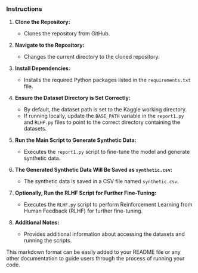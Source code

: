 
### Instructions

1. **Clone the Repository:**
   - Clones the repository from GitHub.

2. **Navigate to the Repository:**
   - Changes the current directory to the cloned repository.

3. **Install Dependencies:**
   - Installs the required Python packages listed in the `requirements.txt` file.

4. **Ensure the Dataset Directory is Set Correctly:**
   - By default, the dataset path is set to the Kaggle working directory.
   - If running locally, update the `BASE_PATH` variable in the `report1.py` and `RLHF.py` files to point to the correct directory containing the datasets.

5. **Run the Main Script to Generate Synthetic Data:**
   - Executes the `report1.py` script to fine-tune the model and generate synthetic data.

6. **The Generated Synthetic Data Will Be Saved as `synthetic.csv`:**
   - The synthetic data is saved in a CSV file named `synthetic.csv`.

7. **Optionally, Run the RLHF Script for Further Fine-Tuning:**
   - Executes the `RLHF.py` script to perform Reinforcement Learning from Human Feedback (RLHF) for further fine-tuning.

8. **Additional Notes:**
   - Provides additional information about accessing the datasets and running the scripts.

This markdown format can be easily added to your README file or any other documentation to guide users through the process of running your code.
